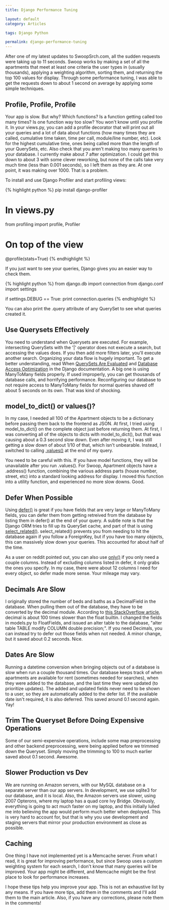 ```yaml
---
title: Django Performance Tuning

layout: default
category: Articles

tags: Django Python

permalink: django-performance-tuning
---
```

After one of my latest updates to SwoopSrch.com, all the sudden requests
were taking up to 11 seconds. Swoop works by making a set of all the
apartments that meet at least one criteria the user types in (usually
thousands), applying a weighting algorithm, sorting them, and returning
the top 100 values for display. Through some performance tuning, I was
able to get the requests down to about 1 second on average by applying
some simple techniques.

<!--more-->

Profile, Profile, Profile
-------------------------

Your app is slow. But why? Which functions? Is a function getting called
too many times? Is one function way too slow? You won't know until you
profile it. In your views.py, you can add a profile decorator that will
print out all your queries and a lot of data about functions (how many
times they are called, cumulative time taken, time per call, module/line
number, etc). Look for the highest cumulative time, ones being called
more than the length of your QuerySets, etc. Also check that you aren't
making too many queries to your database. I currently make about 7 after
optimization. I could get this down to about 3 with some clever
reworking, but none of the calls take very much time (less than 0.001
seconds), so I left them as they are. At one point, it was making over
1000. That is a problem.

To install and use Django Profiler and start profiling views:

{% highlight python %}
pip install django-profiler

# In views.py
from profiling import profile, Profiler

# On top of the view
@profile(stats=True)
{% endhighlight %}

If you just want to see your queries, Django gives you an easier way to
check them.

{% highlight python %}
from django.db import connection
from django.conf import settings

if settings.DEBUG == True:
    print connection.queries
{% endhighlight %}

You can also print the .query attribute of any QuerySet to see what
queries created it.

Use Querysets Effectively
-------------------------

You need to understand when Querysets are executed. For example,
intersecting QuerySets with the '|' operator does not execute a search,
but accessing the values does. If you then add more filters later,
you'll execute another search. Organizing your data flow is hugely
important. To get a better understanding, read When [QuerySets Are
Evaluated](https://docs.djangoproject.com/en/1.1/ref/models/querysets/#when-querysets-are-evaluated)
and [Database Access
Optimization](https://docs.djangoproject.com/en/1.1/topics/db/optimization/)
in the Django documentation. A big one is using ManyToMany fields
properly. If used improperly, you can get thousands of database calls,
and horrifying performance. Reconfiguring our database to not require
access to ManyToMany fields for normal queries shaved off about 5
seconds on its own. That was kind of shocking.

model_to_dict() or values()?
------------------------------

In my case, I needed all 100 of the Apartment objects to be a dictionary
before passing them back to the frontend as JSON. At first, I tried
using model_to_dict() on the complete object just before returning
them. At first, I was converting all of the objects to dicts with
model_to_dict(), but that was causing about a 0.3 second slow down.
Even after moving it, I was still getting a slow down of about 1/10 of
that, which isn't unbearable. Instead, I switched to calling
[.values()](https://docs.djangoproject.com/en/dev/ref/models/querysets/#django.db.models.query.QuerySet.values)
at the end of my query.

You need to be careful with this. If you have model functions, they will
be unavailable after you run .values(). For Swoop, Apartment objects
have a .address() function, combining the various address parts (house
number, street, etc) into a standard looking address for display. I
moved this function into a utility function, and experienced no more
slow downs. Good.

Defer When Possible
-------------------

Using
[defer()](https://docs.djangoproject.com/en/dev/ref/models/querysets/#django.db.models.query.QuerySet.defer)
is great if you have fields that are very large or ManyToMany fields,
you can defer them from getting retreived from the database by listing
them in defer() at the end of your query. A subtle note is that the
Django ORM tries to fill up its QuerySet cache, and part of that is
using
[select_related()](https://docs.djangoproject.com/en/dev/ref/models/querysets/#select-related).
select_related() prevents you from needing to hit the database again if
you follow a ForeignKey, but if you have too many objects, this can
massively slow down your queries. This accounted for about half of the
time.

As a user on reddit pointed out, you can also use
[only()](https://docs.djangoproject.com/en/dev/ref/models/querysets/#django.db.models.query.QuerySet.only)
if you only need a couple columns. Instead of excluding columns listed
in defer, it only grabs the ones you specify. In my case, there were
about 12 columns I need for every object, so defer made more sense. Your
mileage may vary.

Decimals Are Slow
-----------------

I originally stored the number of beds and baths as a DecimalField in
the database. When pulling them out of the database, they have to be
converted by the decimal module. According to [this StackOverflow
article](http://stackoverflow.com/questions/195116/python-decimal),
decimal is about 100 times slower than the float builtin. I changed the
fields in models.py to FloatFields, and issued an alter table to the
database, "alter table TABLE modify COLUMN double precision;". If you
need Decimals, you can instead try to defer out those fields when not
needed. A minor change, but it saved about 0.2 seconds. Nice.

Dates Are Slow
--------------

Running a datetime conversion when bringing objects out of a database is
slow when run a couple thousand times. Our database keeps track of when
apartments are available for rent (sometimes needed for searches), when
they were added to the database, and the last time they were updated (to
prioritize updates). The added and updated fields never need to be shown
to a user, so they are automatically added to the defer list. If the
available date isn't required, it is also deferred. This saved around
0.1 second again. Yay!

Trim The Queryset Before Doing Expensive Operations
---------------------------------------------------

Some of our semi-expensive operations, include some map preprocessing
and other backend preprocessing, were being applied before we trimmed
down the Queryset. Simply moving the trimming to 100 to much earlier
saved about 0.1 second. Awesome.

Slower Production vs Dev
------------------------

We are running on Amazon servers, with our MySQL database on a separate
server than our app servers. In development, we use sqlite3 for our
database, and it is local. Also, the Amazon servers use slower, using
2007 Opterons, where my laptop has a quad core Ivy Bridge. Obviously,
everything is going to act much faster on my laptop, and this initially
lulled me into believing the app would perform much better when
deployed. This is very hard to account for, but that is why you use
development and staging servers that mirror your production environment
as close as possible.

Caching
-------

One thing I have not implemented yet is a Memcache server. From what I
read, it is great for improving performance, but since Swoop uses a
custom weighting system for each search, I don't know that many queries
will be improved. Your app might be different, and Memcache might be the
first place to look for performance increases.

I hope these tips help you improve your app. This is not an exhaustive
list by any means. If you have more tips, add them in the comments and
I'll add them to the main article. Also, if you have any corrections,
please note them in the comments!
